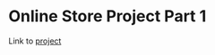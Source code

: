 # Online Store Project Part 1

Link to [project]

[project]: https://github.com/ssoonmi/online-store-part-1